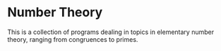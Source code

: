 # Number Theory
This is a collection of programs dealing in topics in elementary number theory, ranging from congruences to primes.
